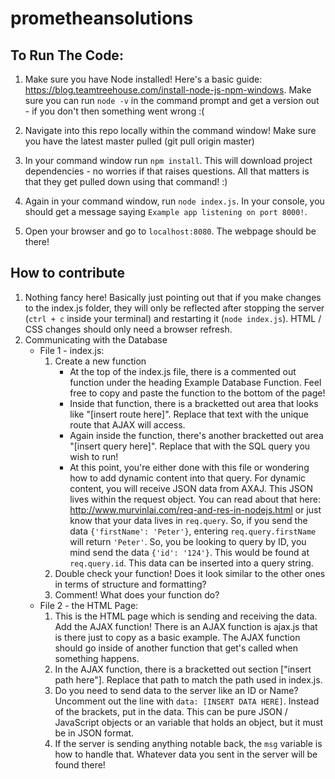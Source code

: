 # prometheansolutions

## To Run The Code:
1. Make sure you have Node installed! Here's a basic guide: https://blog.teamtreehouse.com/install-node-js-npm-windows. Make sure you can run `node -v` in the command prompt and get a version out - if you don't then something went wrong :( 

2. Navigate into this repo locally within the command window! Make sure you have the latest master pulled (git pull origin master)

3. In your command window run `npm install`. This will download project dependencies - no worries if that raises questions. All that matters is that they get pulled down using that command! :) 

4. Again in your command window, run `node index.js`. In your console, you should get a message saying `Example app listening on port 8000!`. 

5. Open your browser and go to `localhost:8080`. The webpage should be there!

## How to contribute
1. Nothing fancy here! Basically just pointing out that if you make changes to the index.js folder, they will only be reflected after stopping the server (`ctrl + c` inside your terminal) and restarting it (`node index.js`). HTML / CSS changes should only need a browser refresh.
2. Communicating with the Database
    - File 1 - index.js:
        1. Create a new function
            * At the top of the index.js file, there is a commented out function under the heading Example Database Function. Feel free to copy and paste the function to the bottom of the page!
            * Inside that function, there is a bracketted out area that looks like "[insert route here]". Replace that text with the unique route that AJAX will access. 
            * Again inside the function, there's another bracketted out area "[insert query here]". Replace that with the SQL query you wish to run!
            * At this point, you're either done with this file or wondering how to add dynamic content into that query. For dynamic content, you will receive JSON data from AXAJ. This JSON lives within the request object. You can read about that here: http://www.murvinlai.com/req-and-res-in-nodejs.html or just know that your data lives in `req.query`. So, if you send the data `{'firstName': 'Peter'}`, entering `req.query.firstName` will return `'Peter'`. So, you be looking to query by ID, you mind send the data `{'id': '124'}`. This would be found at `req.query.id`. This data can be inserted into a query string. 
        2. Double check your function! Does it look similar to the other ones in terms of structure and formatting?
        3. Comment! What does your function do?
    - File 2 - the HTML Page:
        1. This is the HTML page which is sending and receiving the data. Add the AJAX function! There is an AJAX function is ajax.js that is there just to copy as a basic example. The AJAX function should go inside of another function that get's called when something happens.
        2. In the AJAX function, there is a bracketted out section ["insert path here"]. Replace that path to match the path used in index.js. 
        3. Do you need to send data to the server like an ID or Name? Uncomment out the line with `data: [INSERT DATA HERE]`. Instead of the brackets, put in the data. This can be pure JSON / JavaScript objects or an variable that holds an object, but it must be in JSON format. 
        4. If the server is sending anything notable back, the `msg` variable is how to handle that. Whatever data you sent in the server will be found there!

